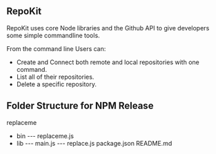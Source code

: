 ## RepoKit

RepoKit uses core Node libraries and the Github API to give developers some simple commandline tools.

From the command line Users can:
  - Create and Connect both remote and local repositories with one command.
  - List all of their repositories.
  - Delete a specific repository.

## Folder Structure for NPM Release

replaceme
   - bin
   --- replaceme.js
   - lib
   --- main.js
   --- replace.js
   package.json
   README.md